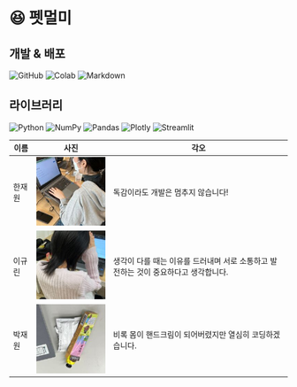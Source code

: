 # :laughing: 펫멀미

## 개발 & 배포
![GitHub](https://img.shields.io/badge/Github-novice-informational?logo=Github)
![Colab](https://img.shields.io/badge/Colab-novice-informational?logo=GoogleColab)
![Markdown](https://img.shields.io/badge/Markdown-novice-informational?logo=Markdown)

## 라이브러리
![Python](https://img.shields.io/badge/Python-novice-informational?logo=python)
![NumPy](https://img.shields.io/badge/NumPy-novice-informational?logo=NumPy)
![Pandas](https://img.shields.io/badge/Pandas-novice-informational?logo=pandas)
![Plotly](https://img.shields.io/badge/Plotly-novice-informational?logo=Plotly)
![Streamlit](https://img.shields.io/badge/Streamlit-novice-informational?logo=Streamlit)

|이름|사진|각오
|-|-|-|
|한재원|![한재원](./static/hjw_crop.jpg)|독감이라도 개발은 멈추지 않습니다!|
|이규린|![이규린](./static/lgl_crop.jpg)|생각이 다를 때는 이유를 드러내며 서로 소통하고 발전하는 것이 중요하다고 생각합니다.|
|박재원|![박재원](./static/pjw_crop.jpg)|비록 몸이 핸드크림이 되어버렸지만 열심히 코딩하겠습니다.|